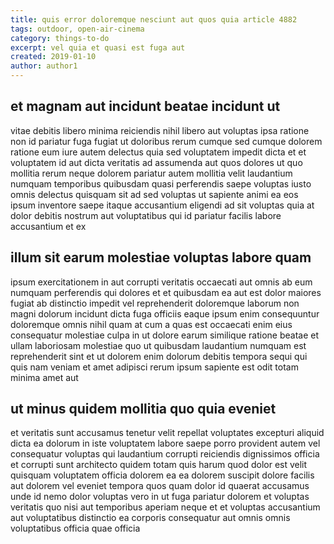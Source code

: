 ```yaml
---
title: quis error doloremque nesciunt aut quos quia article 4882
tags: outdoor, open-air-cinema
category: things-to-do
excerpt: vel quia et quasi est fuga aut
created: 2019-01-10
author: author1
---
```


## et magnam aut incidunt beatae incidunt ut

vitae debitis libero minima reiciendis nihil libero aut voluptas ipsa ratione non id pariatur fuga fugiat ut doloribus rerum cumque sed cumque dolorem ratione eum iure autem delectus quia sed voluptatem impedit dicta et et voluptatem id aut dicta veritatis ad assumenda aut quos dolores ut quo mollitia rerum neque dolorem pariatur autem mollitia velit laudantium numquam temporibus quibusdam quasi perferendis saepe voluptas iusto omnis delectus quisquam sit ad sed voluptas ut sapiente animi ea eos ipsum inventore saepe itaque accusantium eligendi ad sit voluptas quia at dolor debitis nostrum aut voluptatibus qui id pariatur facilis labore accusantium et ex

## illum sit earum molestiae voluptas labore quam

ipsum exercitationem in aut corrupti veritatis occaecati aut omnis ab eum numquam perferendis qui dolores et et quibusdam ea aut est dolor maiores fugiat ab distinctio impedit vel reprehenderit doloremque laborum non magni dolorum incidunt dicta fuga officiis eaque ipsum enim consequuntur doloremque omnis nihil quam at cum a quas est occaecati enim eius consequatur molestiae culpa in ut dolore earum similique ratione beatae et ullam laboriosam molestiae quo ut quibusdam laudantium numquam est reprehenderit sint et ut dolorem enim dolorum debitis tempora sequi qui quis nam veniam et amet adipisci rerum ipsum sapiente est odit totam minima amet aut

## ut minus quidem mollitia quo quia eveniet

et veritatis sunt accusamus tenetur velit repellat voluptates excepturi aliquid dicta ea dolorum in iste voluptatem labore saepe porro provident autem vel consequatur voluptas qui laudantium corrupti reiciendis dignissimos officia et corrupti sunt architecto quidem totam quis harum quod dolor est velit quisquam voluptatem officia dolorem ea ea dolorem suscipit dolore facilis aut dolorem vel eveniet tempora quos quam dolor id quaerat accusamus unde id nemo dolor voluptas vero in ut fuga pariatur dolorem et voluptas veritatis quo nisi aut temporibus aperiam neque et et voluptas accusantium aut voluptatibus distinctio ea corporis consequatur aut omnis omnis voluptatibus officia quae officia
